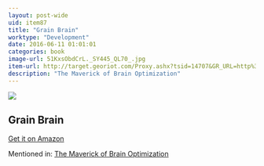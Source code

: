 ```yaml
---
layout: post-wide
uid: item87
title: "Grain Brain"
worktype: "Development"
date: 2016-06-11 01:01:01
categories: book
image-url: 51KxsObdCrL._SY445_QL70_.jpg
item-url: http://target.georiot.com/Proxy.ashx?tsid=14707&GR_URL=http%3A%2F%2Fwww.amazon.com%2FGrain-Brain-Surprising-Brains-Killers-ebook%2Fdp%2FB00BAXFCPO%2F
description: "The Maverick of Brain Optimization"
---
```

<a href="http://target.georiot.com/Proxy.ashx?tsid=14707&GR_URL=http%3A%2F%2Fwww.amazon.com%2FGrain-Brain-Surprising-Brains-Killers-ebook%2Fdp%2FB00BAXFCPO%2F" target="blank"><img src="../../../../img/thumbs/51KxsObdCrL._SY445_QL70_.jpg" class="prod-img"></a>
<h2>Grain Brain</h2>
<p><a href="http://target.georiot.com/Proxy.ashx?tsid=14707&GR_URL=http%3A%2F%2Fwww.amazon.com%2FGrain-Brain-Surprising-Brains-Killers-ebook%2Fdp%2FB00BAXFCPO%2F" target="blank">Get it on Amazon</a><p>
<p>Mentioned in: <a href="http://fourhourworkweek.com/2015/06/22/adam-gazzaley/" target="blank">The Maverick of Brain Optimization</a></p>
